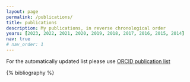 ```yaml
---
layout: page
permalink: /publications/
title: publications
description: My publications, in reverse chronological order
years: [2023, 2022, 2021, 2020, 2019, 2018, 2017, 2016, 2015, 2014]
nav: true
# nav_order: 1
---
```

For the automatically updated list please use
[ORCID publication list](https://orcid.org/0000-0001-8211-8608)

<div class="publications">

{% bibliography %}

</div>
